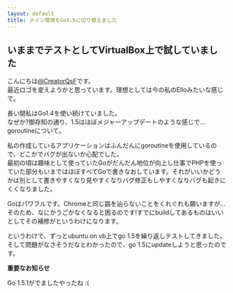 ```yaml
---
layout: default
title: メイン環境をGo1.5に切り替えました
---
```


## いままでテストとしてVirtualBox上で試していました

こんにちは[@CreatorQsF](http://f.9en.co/?move=mainSns)です。  
最近ロゴを変えようかと思っています。理想としては今の私のElloみたいな感じで。

長い間私はGo1.4を使い続けていました。  
なぜか?御存知の通り、1.5はほぼメジャーアップデートのような感じで…goroutineについて。

私の作成しているアプリケーションはふんだんにgoroutineを使用しているので、どこかでバグが出ないか心配でした。  
最初の頃は趣味として使っていたGoがだんだん地位が向上し仕事でPHPを使っていた部分もいまではほぼすべてGoで書きなおしています。それがいいかどうかは別として書きやすくなり見やすくなりバグ修正もしやすくなりバグも起きにくくなりました。

Goはパワフルです。Chromeと同じ路を辿らないことをくれぐれも願いますが…  
そのため、なにかうごかなくなると困るのです!すでにbuildしてあるものはいいとしてその補修がというわけになります。

というわけで、ずっとubuntu on vb上でgo 1.5を繰り返しテストしてきました。そして問題がなさそうだなとわかったので、go 1.5にupdateしようと思ったのです。

**重要なお知らせ**

Go 1.5.1がでましたやったね :(